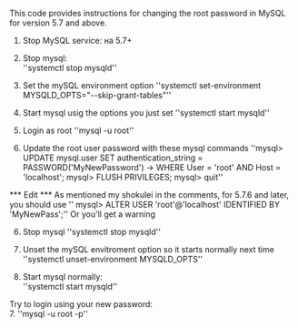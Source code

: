 This code provides instructions for changing the root password in MySQL for version 5.7 and above.

1. Stop MySQL service:
на 5.7+

1. Stop mysql:\
''systemctl stop mysqld''

2. Set the mySQL environment option
''systemctl set-environment MYSQLD_OPTS="--skip-grant-tables"''

3. Start mysql usig the options you just set
''systemctl start mysqld''

4. Login as root
''mysql -u root''

5. Update the root user password with these mysql commands
''mysql> UPDATE mysql.user SET authentication_string = PASSWORD('MyNewPassword')
    -> WHERE User = 'root' AND Host = 'localhost';
mysql> FLUSH PRIVILEGES;
mysql> quit''

*** Edit ***
As mentioned my shokulei in the comments, for 5.7.6 and later, you should use
''   mysql> ALTER USER 'root'@'localhost' IDENTIFIED BY 'MyNewPass';''
Or you'll get a warning

6. Stop mysql
''systemctl stop mysqld''

7. Unset the mySQL envitroment option so it starts normally next time
''systemctl unset-environment MYSQLD_OPTS''

8. Start mysql normally:\
''systemctl start mysqld''

Try to login using your new password:\
7. ''mysql -u root -p''
